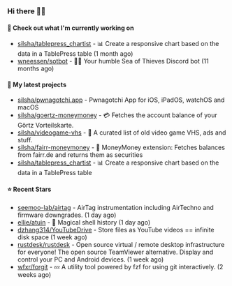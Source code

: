 ### Hi there 🦊👋

#### 👷 Check out what I'm currently working on

- [silsha/tablepress_chartist](https://github.com/silsha/tablepress_chartist) - 📊 Create a responsive chart based on the data in a TablePress table (1 month ago)
- [wneessen/sotbot](https://github.com/wneessen/sotbot) - 🏴‍☠️ Your humble Sea of Thieves Discord bot (11 months ago)

#### 🌱 My latest projects

- [silsha/pwnagotchi.app](https://github.com/silsha/pwnagotchi.app) - Pwnagotchi App for iOS, iPadOS, watchOS and macOS
- [silsha/goertz-moneymoney](https://github.com/silsha/goertz-moneymoney) - 💳 Fetches the account balance of your Görtz Vorteilskarte.
- [silsha/videogame-vhs](https://github.com/silsha/videogame-vhs) - 👾 A curated list of old video game VHS, ads and stuff.
- [silsha/fairr-moneymoney](https://github.com/silsha/fairr-moneymoney) - 💸 MoneyMoney extension: Fetches balances from fairr.de and returns them as securities
- [silsha/tablepress_chartist](https://github.com/silsha/tablepress_chartist) - 📊 Create a responsive chart based on the data in a TablePress table

#### ⭐ Recent Stars

- [seemoo-lab/airtag](https://github.com/seemoo-lab/airtag) - AirTag instrumentation including AirTechno and firmware downgrades. (1 day ago)
- [ellie/atuin](https://github.com/ellie/atuin) - 🐢 Magical shell history (1 day ago)
- [dzhang314/YouTubeDrive](https://github.com/dzhang314/YouTubeDrive) - Store files as YouTube videos == infinite disk space (1 week ago)
- [rustdesk/rustdesk](https://github.com/rustdesk/rustdesk) - Open source virtual / remote desktop infrastructure for everyone! The open source TeamViewer alternative. Display and control your PC and Android devices. (1 week ago)
- [wfxr/forgit](https://github.com/wfxr/forgit) - :zzz: A utility tool powered by fzf for using git interactively. (2 weeks ago)

